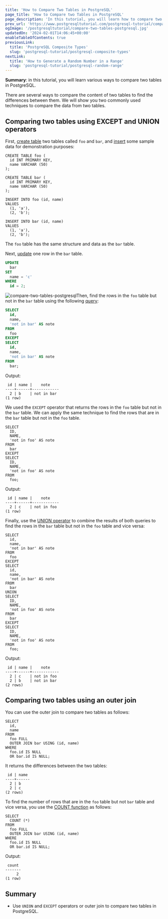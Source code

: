 ```yaml
---
title: 'How to Compare Two Tables in PostgreSQL'
page_title: 'How to Compare two Tables in PostgreSQL'
page_description: 'In this tutorial, you will learn how to compare two tables in PostgreSQL using the EXCEPT and UNION operators or an outer join.'
prev_url: 'https://www.postgresqltutorial.com/postgresql-tutorial/compare-two-tables-in-postgresql/'
ogImage: '/postgresqltutorial/compare-two-tables-postgresql.jpg'
updatedOn: '2024-02-01T14:06:45+00:00'
enableTableOfContents: true
previousLink:
  title: 'PostgreSQL Composite Types'
  slug: 'postgresql-tutorial/postgresql-composite-types'
nextLink:
  title: 'How to Generate a Random Number in a Range'
  slug: 'postgresql-tutorial/postgresql-random-range'
---
```


**Summary**: in this tutorial, you will learn various ways to compare two tables in PostgreSQL.

There are several ways to compare the content of two tables to find the differences between them. We will show you two commonly used techniques to compare the data from two tables.

## Comparing two tables using EXCEPT and UNION operators

First, [create table](postgresql-create-table) two tables called `foo` and `bar`, and [insert](postgresql-insert) some sample data for demonstration purposes:

```phpsql
CREATE TABLE foo (
  id INT PRIMARY KEY,
  name VARCHAR (50)
);

CREATE TABLE bar (
  id INT PRIMARY KEY,
  name VARCHAR (50)
);

INSERT INTO foo (id, name)
VALUES
  (1, 'a'),
  (2, 'b');

INSERT INTO bar (id, name)
VALUES
  (1, 'a'),
  (2, 'b');

```

The `foo` table has the same structure and data as the `bar` table.

Next, [update](postgresql-update) one row in the `bar` table.

```sql
UPDATE
  bar
SET
  name = 'c'
WHERE
  id = 2;
```

![compare-two-tables-postgresql](/postgresqltutorial/compare-two-tables-postgresql.jpg)Then, find the rows in the `foo` table but not in the `bar` table using the following [query](postgresql-select):

```sql
SELECT
  id,
  name,
  'not in bar' AS note
FROM
  foo
EXCEPT
SELECT
  id,
  name,
  'not in bar' AS note
FROM
  bar;

```

Output:

```text
 id | name |    note
----+------+------------
  2 | b    | not in bar
(1 row)
```

We used the `EXCEPT` operator that returns the rows in the `foo` table but not in the `bar` table. We can apply the same technique to find the rows that are in the `bar` table but not in the `foo` table.

```
SELECT
  ID,
  NAME,
  'not in foo' AS note
FROM
  bar
EXCEPT
SELECT
  ID,
  NAME,
  'not in foo' AS note
FROM
  foo;
```

Output:

```text
 id | name |    note
----+------+------------
  2 | c    | not in foo
(1 row)
```

Finally, use the [UNION operator](postgresql-union) to combine the results of both queries to find the rows in the `bar` table but not in the `foo` table and vice versa:

```
SELECT
  id,
  name,
  'not in bar' AS note
FROM
  foo
EXCEPT
SELECT
  id,
  name,
  'not in bar' AS note
FROM
  bar
UNION
SELECT
  ID,
  NAME,
  'not in foo' AS note
FROM
  bar
EXCEPT
SELECT
  ID,
  NAME,
  'not in foo' AS note
FROM
  foo;
```

Output:

```
 id | name |    note
----+------+------------
  2 | c    | not in foo
  2 | b    | not in bar
(2 rows)
```

## Comparing two tables using an outer join

You can use the outer join to compare two tables as follows:

```
SELECT
  id,
  name
FROM
  foo FULL
  OUTER JOIN bar USING (id, name)
WHERE
  foo.id IS NULL
  OR bar.id IS NULL;
```

It returns the differences between the two tables:

```text
 id | name
----+------
  2 | b
  2 | c
(2 rows)
```

To find the number of rows that are in the `foo` table but not `bar` table and vice versa, you use the [COUNT function](../postgresql-aggregate-functions/postgresql-count-function) as follows:

```
SELECT
  COUNT (*)
FROM
  foo FULL
  OUTER JOIN bar USING (id, name)
WHERE
  foo.id IS NULL
  OR bar.id IS NULL;
```

Output:

```
 count
-------
     2
(1 row)

```

## Summary

- Use `UNION` and `EXCEPT` operators or outer join to compare two tables in PostgreSQL.
